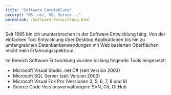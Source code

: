 ```yaml
---
title: "Software Entwicklung"
excerpt: "MS .net, SQL Server..."
permalink: /software-Entwicklung.html
---
```

Seit 1995 bin ich ununterbrochen in der Software Entwicklung tätig. Von der einfachen Tool Entwicklung über Desktop Applikationen bis hin zu umfangreichen Datenbankanwendungen mit Web basierten Oberflächen reicht mein Erfahrungsspektrum.

Im Bereich Software Entwicklung wurden bislang folgende Tools eingesetzt:

- Microsoft Visual Studio .net C# (seit Version 2003)
- Microsoft SQL Server (seit Version 2003)
- Microsoft Visual Fox Pro (Versionen 3, 5, 6, 7, 8 und 9)
- Source Code Versionsverwaltungen: SVN, Git, GitHub
